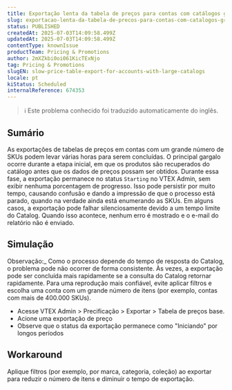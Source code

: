 ```yaml
---
title: Exportação lenta da tabela de preços para contas com catálogos grandes
slug: exportacao-lenta-da-tabela-de-precos-para-contas-com-catalogos-grandes
status: PUBLISHED
createdAt: 2025-07-03T14:09:58.499Z
updatedAt: 2025-07-03T14:09:58.499Z
contentType: knownIssue
productTeam: Pricing & Promotions
author: 2mXZkbi0oi061KicTExNjo
tag: Pricing & Promotions
slugEN: slow-price-table-export-for-accounts-with-large-catalogs
locale: pt
kiStatus: Scheduled
internalReference: 674353
---
```


>ℹ️ Este problema conhecido foi traduzido automaticamente do inglês.

## Sumário


As exportações de tabelas de preços em contas com um grande número de SKUs podem levar várias horas para serem concluídas. O principal gargalo ocorre durante a etapa inicial, em que os produtos são recuperados do catálogo antes que os dados de preços possam ser obtidos. Durante essa fase, a exportação permanece no status `Starting` no VTEX Admin, sem exibir nenhuma porcentagem de progresso. Isso pode persistir por muito tempo, causando confusão e dando a impressão de que o processo está parado, quando na verdade ainda está enumerando as SKUs. Em alguns casos, a exportação pode falhar silenciosamente devido a um tempo limite do Catalog. Quando isso acontece, nenhum erro é mostrado e o e-mail do relatório não é enviado.
## Simulação


Observação:_ Como o processo depende do tempo de resposta do Catalog, o problema pode não ocorrer de forma consistente. Às vezes, a exportação pode ser concluída mais rapidamente se a consulta do Catalog retornar rapidamente. Para uma reprodução mais confiável, evite aplicar filtros e escolha uma conta com um grande número de itens (por exemplo, contas com mais de 400.000 SKUs).

- Acesse VTEX Admin > Precificação > Exportar > Tabela de preços base.
- Acione uma exportação de preço
- Observe que o status da exportação permanece como "Iniciando" por longos períodos

##
## Workaround


Aplique filtros (por exemplo, por marca, categoria, coleção) ao exportar para reduzir o número de itens e diminuir o tempo de exportação.



